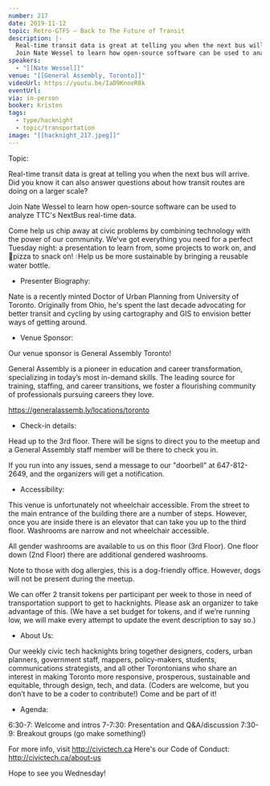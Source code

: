 ```yaml
---
number: 217
date: 2019-11-12
topic: Retro-GTFS – Back to The Future of Transit
description: |-
  Real-time transit data is great at telling you when the next bus will arrive. Did you know it can also answer questions about how transit routes are doing on a larger scale?
  Join Nate Wessel to learn how open-source software can be used to analyze TTC's NextBus real-time data.
speakers:
  - "[[Nate Wessel]]"
venue: "[[General Assembly, Toronto]]"
videoUrl: https://youtu.be/IaD9KnoeR8k
eventUrl:
via: in-person
booker: Kristen
tags:
  - type/hacknight
  - topic/transportation
image: "[[hacknight_217.jpeg]]"
---
```


Topic:

Real-time transit data is great at telling you when the next bus will arrive. Did you know it can also answer questions about how transit routes are doing on a larger scale?

Join Nate Wessel to learn how open-source software can be used to analyze TTC's NextBus real-time data.

Come help us chip away at civic problems by combining technology with the power of our community. We've got everything you need for a perfect Tuesday night: a presentation to learn from, some projects to work on, and 🍕pizza to snack on! 💧Help us be more sustainable by bringing a reusable water bottle.

+ Presenter Biography:

Nate is a recently minted Doctor of Urban Planning from University of Toronto. Originally from Ohio, he's spent the last decade advocating for better transit and cycling by using cartography and GIS to envision better ways of getting around.


+ Venue Sponsor:

Our venue sponsor is General Assembly Toronto!

General Assembly is a pioneer in education and career transformation, specializing in today’s most in-demand skills. The leading source for training, staffing, and career transitions, we foster a flourishing community of professionals pursuing careers they love.

https://generalassemb.ly/locations/toronto

+ Check-in details:

Head up to the 3rd floor. There will be signs to direct you to the meetup and a General Assembly staff member will be there to check you in.

If you run into any issues, send a message to our "doorbell" at 647-812-2649, and the organizers will get a notification.

+ Accessibility:

This venue is unfortunately not wheelchair accessible. From the street to the main entrance of the building there are a number of steps. However, once you are inside there is an elevator that can take you up to the third floor. Washrooms are narrow and not wheelchair accessible.

All gender washrooms are available to us on this floor (3rd Floor). One floor down (2nd Floor) there are additional gendered washrooms.

Note to those with dog allergies, this is a dog-friendly office. However, dogs will not be present during the meetup.

We can offer 2 transit tokens per participant per week to those in need of transportation support to get to hacknights. Please ask an organizer to take advantage of this. (We have a set budget for tokens, and if we’re running low, we will make every attempt to update the event description to say so.)

+ About Us:

Our weekly civic tech hacknights bring together designers, coders, urban planners, government staff, mappers, policy-makers, students, communications strategists, and all other Torontonians who share an interest in making Toronto more responsive, prosperous, sustainable and equitable, through design, tech, and data. (Coders are welcome, but you don’t have to be a coder to contribute!) Come and be part of it!

+ Agenda:

6:30-7: Welcome and intros
7-7:30: Presentation and Q&A/discussion
7:30-9: Breakout groups (go make something!)

For more info, visit http://civictech.ca
Here's our Code of Conduct: http://civictech.ca/about-us

Hope to see you Wednesday!